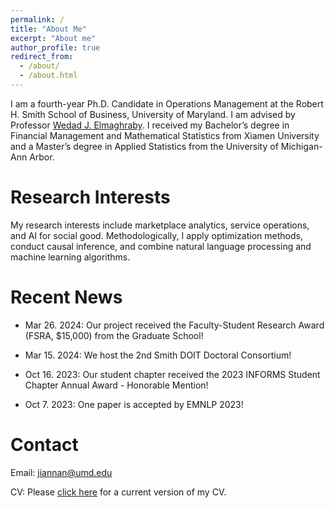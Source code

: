 ```yaml
---
permalink: /
title: "About Me"
excerpt: "About me"
author_profile: true
redirect_from: 
  - /about/
  - /about.html
---
```


I am a fourth-year Ph.D. Candidate in Operations Management at the Robert H. Smith School of Business, University of Maryland. I am advised by Professor [Wedad J. Elmaghraby](https://www.rhsmith.umd.edu/directory/wedad-j-elmaghraby). I received my Bachelor’s degree in Financial Management and Mathematical Statistics from Xiamen University and a Master’s degree in Applied Statistics from the University of Michigan-Ann Arbor. 

Research Interests
======
My research interests include marketplace analytics, service operations, and AI for social good. Methodologically, I apply optimization methods, conduct causal inference, and combine natural language processing and machine learning algorithms. 

Recent News
======

* Mar 26. 2024: Our project received the Faculty-Student Research Award (FSRA, $15,000) from the Graduate School!

* Mar 15. 2024: We host the 2nd Smith DOIT Doctoral Consortium!

* Oct 16. 2023: Our student chapter received the 2023 INFORMS Student Chapter Annual Award - Honorable Mention!

* Oct 7. 2023: One paper is accepted by EMNLP 2023!

<!-- * Oct 16. 2023: I presented my paper at INFORMS 2023, Phenoix, AZ.


* Sept 7. 2023: I attended 2023 Purdue Operations Symposium. 

* Sept 6. 2023: I passed my comprehensive exam!

* Aug 28. 2023: I received a Jacob K. Goldhaber Travel Grant from the Graduate School to attend INFORMS 2023.

* June 11. 2023: I attended the Behavioral Operations Management Summer Institute hosted by Harvard Business School.

* May 24. 2023: I presented my paper at POMS Conference Florida Orlando, 2023.

* April 25. 2023: Our student chapter application was approved by INFORMS!

* Feb 17. 2023: I organized 1st Smith DOIT Doctoral Consortium.

* Aug 26. 2022: I gave a poster presentation at YinzOR 2022 held by Carnegie Mellon University! -->

Contact
======
Email: [jiannan@umd.edu](mailto:jiannan@umd.edu)

CV: Please [click here](https://www.dropbox.com/scl/fi/3k36kiou3hqjjyuh507eu/Jiannan_CV_October-2024.pdf?rlkey=psgrttuay0ajf9sdswf81xqgx&st=uzvx09mk&dl=0) for a current version of my CV.